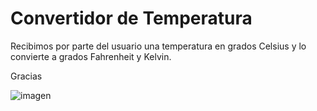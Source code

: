 # Convertidor de Temperatura

Recibimos por parte del usuario una temperatura en grados Celsius y lo convierte a
grados Fahrenheit y Kelvin.

Gracias

![imagen](https://github.com/AndresSandoval123/logica2/assets/167252430/3bec0ef8-6efc-4484-bd06-99f5bc5a4433)
